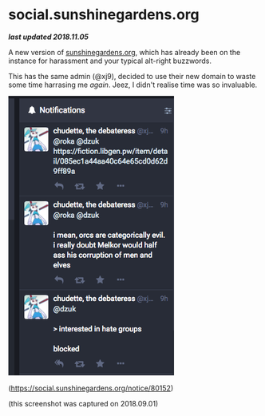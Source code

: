 # social.sunshinegardens.org

***last updated 2018.11.05***

A new version of [sunshinegardens.org](../sunshinegardens_org/sunshinegardens_org.md), which has already been on the instance for harassment and your typical alt-right buzzwords.

This has the same admin (@xj9), decided to use their new domain to waste some time harrasing me *again*. Jeez, I didn't realise time was so invaluable.

![](harassy.png)

(https://social.sunshinegardens.org/notice/80152)

(this screenshot was captured on 2018.09.01)
